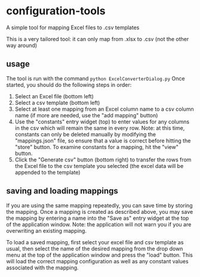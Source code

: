 # configuration-tools
A simple tool for mapping Excel files to .csv templates

This is a very tailored tool: it can only map from .xlsx to .csv (not the other way around)

## usage
The tool is run with the command `python ExcelConverterDialog.py`
Once started, you should do the following steps in order:
 1. Select an Excel file (bottom left)
 2. Select a csv template (bottom left)
 3. Select at least one mapping from an Excel column name to a csv column name (if more are needed, use the "add mapping" button)
 4. Use the "constants" entry widget (top) to enter values for any columns in the csv which will remain the same in every row. Note: at this time, constants can only be deleted manually by modifying the "mappings.json" file, so ensure that a value is correct before hitting the "store" button.  To examine constants for a mapping, hit the "view" button.
 5. Click the "Generate csv" button (bottom right) to transfer the rows from the Excel file to the csv template you selected (the excel data will be appended to the template)

## saving and loading mappings
If you are using the same mapping repeatedly, you can save time by storing the mapping.  Once a mapping is created as described above, you may save the mapping by entering a name into the "Save as" entry widget at the top of the application window.  Note: the application will not warn you if you are overwriting an existing mapping.

To load a saved mapping, first select your excel file and csv template as usual, then select the name of the desired mapping from the drop down menu at the top of the application window and press the "load" button.  This will load the correct mapping configuration as well as any constant values associated with the mapping.

